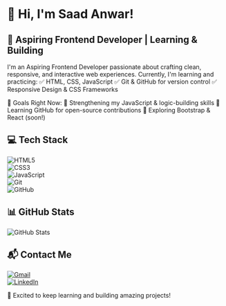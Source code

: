 # 👋 Hi, I'm Saad Anwar!
## 🚀 Aspiring Frontend Developer | Learning & Building
I'm an Aspiring Frontend Developer passionate about crafting clean, responsive, and interactive web experiences. Currently, I'm learning and practicing:
✅ HTML, CSS, JavaScript
✅ Git & GitHub for version control
✅ Responsive Design & CSS Frameworks

🎯 Goals Right Now:
🔹 Strengthening my JavaScript & logic-building skills
🔹 Learning GitHub for open-source contributions
🔹 Exploring Bootstrap & React (soon!)

## 💻 Tech Stack  
![HTML5](https://img.shields.io/badge/HTML5-E34F26?style=flat&logo=html5&logoColor=white)  
![CSS3](https://img.shields.io/badge/CSS3-1572B6?style=flat&logo=css3&logoColor=white)  
![JavaScript](https://img.shields.io/badge/JavaScript-F7DF1E?style=flat&logo=javascript&logoColor=black)  
![Git](https://img.shields.io/badge/Git-F05032?style=flat&logo=git&logoColor=white)  
![GitHub](https://img.shields.io/badge/GitHub-181717?style=flat&logo=github&logoColor=white)  

## 📊 GitHub Stats  
![GitHub Stats](https://github-readme-stats.vercel.app/api?username=WbBuilder56&show_icons=true&theme=tokyonight)
## 📬 Contact Me  
[![Gmail](https://img.shields.io/badge/Gmail-D14836?style=flat&logo=gmail&logoColor=white)](mailto:saadanwar0086@gmail.com)  
[![LinkedIn](https://img.shields.io/badge/LinkedIn-0077B5?style=flat&logo=linkedin&logoColor=white)](https://www.linkedin.com/in/saad-anwar-701387303)  

🚀 Excited to keep learning and building amazing projects!
